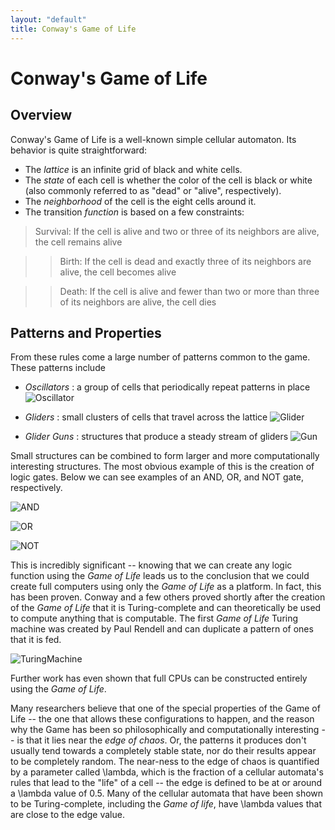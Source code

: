 ```yaml
---
layout: "default"
title: Conway's Game of Life
---
```


# Conway's Game of Life
## Overview
Conway's Game of Life is a well-known simple cellular automaton. Its behavior is quite straightforward:
* The *lattice* is an infinite grid of black and white cells.
* The *state* of each cell is whether the color of the cell is black or white (also commonly referred to as "dead" or "alive", respectively).
* The *neighborhood* of the cell is the eight cells around it.
* The transition *function* is based on a few constraints:
>Survival: If the cell is alive and two or three of its neighbors are alive, the cell remains alive

>>Birth: If the cell is dead and exactly three of its neighbors are alive, the cell becomes alive

>>Death: If the cell is alive and fewer than two or more than three of its neighbors are alive, the cell dies

## Patterns and Properties
From these rules come a large number of patterns common to the game. These patterns include
* *Oscillators* : a group of cells that periodically repeat patterns in place
![Oscillator](https://i0.wp.com/mathblog.com/wp-content/uploads/2011/05/game_toad.gif?ssl=1)

* *Gliders* : small clusters of cells that travel across the lattice
![Glider](https://i0.wp.com/mathblog.com/wp-content/uploads/2011/05/game_glider_fast.gif?ssl=1)

* *Glider Guns* : structures that produce a steady stream of gliders
![Gun](https://upload.wikimedia.org/wikipedia/commons/e/e5/Gospers_glider_gun.gif)

Small structures can be combined to form larger and more computationally interesting structures. The most obvious example of this is the creation of
logic gates. Below we can see examples of an AND, OR, and NOT gate, respectively.

![AND](https://camo.githubusercontent.com/5190f70598d5e917797dc64ab5713165946cb3de/68747470733a2f2f6d656469612e67697068792e636f6d2f6d656469612f336f39624f5464505377337147315a396f642f67697068792e676966)

![OR](https://camo.githubusercontent.com/110216dd8ac588867bd1d7f687f932d740d5d673/68747470733a2f2f6d656469612e67697068792e636f6d2f6d656469612f3535764565714c52626f31734e7330456b462f67697068792e676966)

![NOT](https://camo.githubusercontent.com/6729e9a4329c342be81355dc4b3fa430623c7b4d/68747470733a2f2f6d656469612e67697068792e636f6d2f6d656469612f524d6466756d324a4954556e3941717543702f67697068792e676966)


This is incredibly significant -- knowing that we can create any logic function using
the *Game of Life* leads us to the conclusion that we could create full computers using only the *Game of Life* as a platform.
In fact, this has been proven. Conway and a few others proved shortly after the creation of the *Game of Life* that it is Turing-complete
and can theoretically be used to compute anything that is computable. The first *Game of Life* Turing machine was created by Paul Rendell and can
duplicate a pattern of ones that it is fed.

![TuringMachine](https://archive.li/obdP1/163c8047c09eb685e9eea1c5db9e76ca7731dffa.gif)

Further work has even shown that full CPUs can be constructed entirely using the *Game of Life*.

Many researchers believe that one of the special properties of the Game of Life -- the one that allows these configurations to happen, and the reason why the Game has been so philosophically and computationally interesting -- is that it lies near the *edge of chaos*. Or, the patterns it produces don't usually tend towards a completely stable state, nor do their results appear to be completely random. The near-ness to the edge of chaos is quantified by a parameter called \lambda, which is the fraction of a cellular automata's rules that lead to the "life" of a cell -- the edge is defined to be at or around a \lambda value of 0.5. Many of the cellular automata that have been shown to be Turing-complete, including the *Game of life*, have \lambda values that are close to the edge value.
